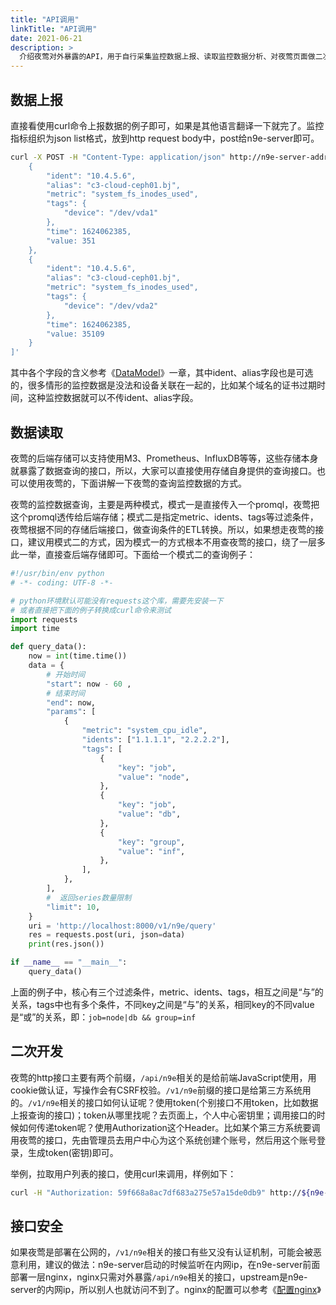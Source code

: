 ```yaml
---
title: "API调用"
linkTitle: "API调用"
date: 2021-06-21
description: >
  介绍夜莺对外暴露的API，用于自行采集监控数据上报、读取监控数据分析、对夜莺页面做二次开发等场景。重点讲解监控数据上报、读取的接口，二次开发相关的接口，在http下的router.go里可以找到所有接口，会简略介绍，需要大家自行翻阅代码。
---
```


## 数据上报

直接看使用curl命令上报数据的例子即可，如果是其他语言翻译一下就完了。监控指标组织为json list格式，放到http request body中，post给n9e-server即可。

```bash
curl -X POST -H "Content-Type: application/json" http://n9e-server-address/v1/n9e/push -d '[
    {
        "ident": "10.4.5.6",
        "alias": "c3-cloud-ceph01.bj",
        "metric": "system_fs_inodes_used",
        "tags": {
            "device": "/dev/vda1"
        },
        "time": 1624062385,
        "value: 351
    },
    {
        "ident": "10.4.5.6",
        "alias": "c3-cloud-ceph01.bj",
        "metric": "system_fs_inodes_used",
        "tags": {
            "device": "/dev/vda2"
        },
        "time": 1624062385,
        "value: 35109
    }
]'
```

其中各个字段的含义参考《[DataModel](/docs/appendix/datamodel/)》一章，其中ident、alias字段也是可选的，很多情形的监控数据是没法和设备关联在一起的，比如某个域名的证书过期时间，这种监控数据就可以不传ident、alias字段。


## 数据读取

夜莺的后端存储可以支持使用M3、Prometheus、InfluxDB等等，这些存储本身就暴露了数据查询的接口，所以，大家可以直接使用存储自身提供的查询接口。也可以使用夜莺的，下面讲解一下夜莺的查询监控数据的方式。

夜莺的监控数据查询，主要是两种模式，模式一是直接传入一个promql，夜莺把这个promql透传给后端存储；模式二是指定metric、idents、tags等过滤条件，夜莺根据不同的存储后端接口，做查询条件的ETL转换。所以，如果想走夜莺的接口，建议用模式二的方式，因为模式一的方式根本不用查夜莺的接口，绕了一层多此一举，直接查后端存储即可。下面给一个模式二的查询例子：

```python
#!/usr/bin/env python
# -*- coding: UTF-8 -*-

# python环境默认可能没有requests这个库，需要先安装一下
# 或者直接把下面的例子转换成curl命令来测试
import requests
import time

def query_data():
    now = int(time.time())
    data = {
        # 开始时间
        "start": now - 60 ,
        # 结束时间
        "end": now,
        "params": [
            {
                "metric": "system_cpu_idle",
                "idents": ["1.1.1.1", "2.2.2.2"],
                "tags": [
                    {
                        "key": "job",
                        "value": "node",
                    },
                    {
                        "key": "job",
                        "value": "db",
                    },
                    {
                        "key": "group",
                        "value": "inf",
                    },
                ],
            },
        ],
        #  返回series数量限制
        "limit": 10,
    }
    uri = 'http://localhost:8000/v1/n9e/query'
    res = requests.post(uri, json=data)
    print(res.json())

if __name__ == "__main__":
    query_data()
```

上面的例子中，核心有三个过滤条件，metric、idents、tags，相互之间是“与”的关系，tags中也有多个条件，不同key之间是“与”的关系，相同key的不同value是“或”的关系，即：`job=node|db && group=inf`

## 二次开发

夜莺的http接口主要有两个前缀，`/api/n9e`相关的是给前端JavaScript使用，用cookie做认证，写操作会有CSRF校验。`/v1/n9e`前缀的接口是给第三方系统用的。`/v1/n9e`相关的接口如何认证呢？使用token(个别接口不用token，比如数据上报查询的接口)；token从哪里找呢？去页面上，个人中心密钥里；调用接口的时候如何传递token呢？使用Authorization这个Header。比如某个第三方系统要调用夜莺的接口，先由管理员去用户中心为这个系统创建个账号，然后用这个账号登录，生成token(密钥)即可。

举例，拉取用户列表的接口，使用curl来调用，样例如下：

```bash
curl -H "Authorization: 59f668a8ac7df683a275e57a15de0db9" http://${n9e-server}/v1/n9e/users
```

## 接口安全

如果夜莺是部署在公网的，`/v1/n9e`相关的接口有些又没有认证机制，可能会被恶意利用，建议的做法：n9e-server启动的时候监听在内网ip，在n9e-server前面部署一层nginx，nginx只需对外暴露`/api/n9e`相关的接口，upstream是n9e-server的内网ip，所以别人也就访问不到了。nginx的配置可以参考《[配置nginx](/docs/appendix/nginx/)》


